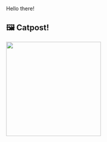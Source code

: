 Hello there!



## 🖼️ Catpost!

<sub>
    <img src="https://cdn2.thecatapi.com/images/b5h.jpg" height="256">
</sub>

